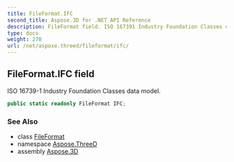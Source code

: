 ```yaml
---
title: FileFormat.IFC
second_title: Aspose.3D for .NET API Reference
description: FileFormat field. ISO 167391 Industry Foundation Classes data model
type: docs
weight: 270
url: /net/aspose.threed/fileformat/ifc/
---
```

## FileFormat.IFC field

ISO 16739-1 Industry Foundation Classes data model.

```csharp
public static readonly FileFormat IFC;
```

### See Also

* class [FileFormat](../)
* namespace [Aspose.ThreeD](../../fileformat/)
* assembly [Aspose.3D](../../../)


